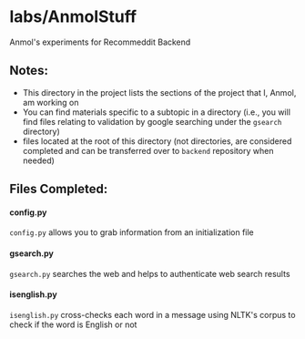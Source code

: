 # labs/AnmolStuff
Anmol's experiments for Recommeddit Backend

## Notes:
 * This directory in the project lists the sections of the project that I, Anmol, am working on
 * You can find materials specific to a subtopic in a directory (i.e., you will find files relating to validation by google searching under the `gsearch` directory)
 * files located at the root of this directory (not directories, are considered completed and can be transferred over to `backend` repository when needed)

## Files Completed:
#### config.py
`config.py` allows you to grab information from an initialization file
#### gsearch.py
`gsearch.py` searches the web and helps to authenticate web search results
#### isenglish.py
`isenglish.py` cross-checks each word in a message using NLTK's corpus to check if the word is English or not

